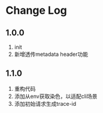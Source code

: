 # Change Log
## 1.0.0
1. init
2. 新增透传metadata header功能
## 1.1.0
1. 重构代码
2. 添加从env获取染色，以适配cli场景
3. 添加初始请求生成trace-id
